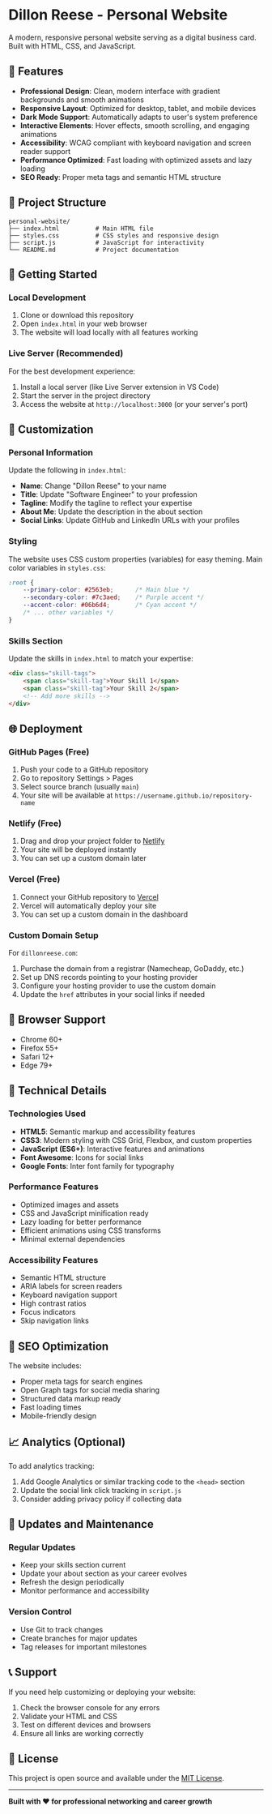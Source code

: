 # Dillon Reese - Personal Website

A modern, responsive personal website serving as a digital business card. Built with HTML, CSS, and JavaScript.

## 🌟 Features

- **Professional Design**: Clean, modern interface with gradient backgrounds and smooth animations
- **Responsive Layout**: Optimized for desktop, tablet, and mobile devices
- **Dark Mode Support**: Automatically adapts to user's system preference
- **Interactive Elements**: Hover effects, smooth scrolling, and engaging animations
- **Accessibility**: WCAG compliant with keyboard navigation and screen reader support
- **Performance Optimized**: Fast loading with optimized assets and lazy loading
- **SEO Ready**: Proper meta tags and semantic HTML structure

## 📁 Project Structure

```
personal-website/
├── index.html          # Main HTML file
├── styles.css          # CSS styles and responsive design
├── script.js           # JavaScript for interactivity
└── README.md           # Project documentation
```

## 🚀 Getting Started

### Local Development

1. Clone or download this repository
2. Open `index.html` in your web browser
3. The website will load locally with all features working

### Live Server (Recommended)

For the best development experience:

1. Install a local server (like Live Server extension in VS Code)
2. Start the server in the project directory
3. Access the website at `http://localhost:3000` (or your server's port)

## 🎨 Customization

### Personal Information

Update the following in `index.html`:

- **Name**: Change "Dillon Reese" to your name
- **Title**: Update "Software Engineer" to your profession
- **Tagline**: Modify the tagline to reflect your expertise
- **About Me**: Update the description in the about section
- **Social Links**: Update GitHub and LinkedIn URLs with your profiles

### Styling

The website uses CSS custom properties (variables) for easy theming. Main color variables in `styles.css`:

```css
:root {
    --primary-color: #2563eb;      /* Main blue */
    --secondary-color: #7c3aed;    /* Purple accent */
    --accent-color: #06b6d4;       /* Cyan accent */
    /* ... other variables */
}
```

### Skills Section

Update the skills in `index.html` to match your expertise:

```html
<div class="skill-tags">
    <span class="skill-tag">Your Skill 1</span>
    <span class="skill-tag">Your Skill 2</span>
    <!-- Add more skills -->
</div>
```

## 🌐 Deployment

### GitHub Pages (Free)

1. Push your code to a GitHub repository
2. Go to repository Settings > Pages
3. Select source branch (usually `main`)
4. Your site will be available at `https://username.github.io/repository-name`

### Netlify (Free)

1. Drag and drop your project folder to [Netlify](https://netlify.com)
2. Your site will be deployed instantly
3. You can set up a custom domain later

### Vercel (Free)

1. Connect your GitHub repository to [Vercel](https://vercel.com)
2. Vercel will automatically deploy your site
3. You can set up a custom domain in the dashboard

### Custom Domain Setup

For `dillonreese.com`:

1. Purchase the domain from a registrar (Namecheap, GoDaddy, etc.)
2. Set up DNS records pointing to your hosting provider
3. Configure your hosting provider to use the custom domain
4. Update the `href` attributes in your social links if needed

## 📱 Browser Support

- Chrome 60+
- Firefox 55+
- Safari 12+
- Edge 79+

## 🔧 Technical Details

### Technologies Used

- **HTML5**: Semantic markup and accessibility features
- **CSS3**: Modern styling with CSS Grid, Flexbox, and custom properties
- **JavaScript (ES6+)**: Interactive features and animations
- **Font Awesome**: Icons for social links
- **Google Fonts**: Inter font family for typography

### Performance Features

- Optimized images and assets
- CSS and JavaScript minification ready
- Lazy loading for better performance
- Efficient animations using CSS transforms
- Minimal external dependencies

### Accessibility Features

- Semantic HTML structure
- ARIA labels for screen readers
- Keyboard navigation support
- High contrast ratios
- Focus indicators
- Skip navigation links

## 🎯 SEO Optimization

The website includes:

- Proper meta tags for search engines
- Open Graph tags for social media sharing
- Structured data markup ready
- Fast loading times
- Mobile-friendly design

## 📈 Analytics (Optional)

To add analytics tracking:

1. Add Google Analytics or similar tracking code to the `<head>` section
2. Update the social link click tracking in `script.js`
3. Consider adding privacy policy if collecting data

## 🔄 Updates and Maintenance

### Regular Updates

- Keep your skills section current
- Update your about section as your career evolves
- Refresh the design periodically
- Monitor performance and accessibility

### Version Control

- Use Git to track changes
- Create branches for major updates
- Tag releases for important milestones

## 📞 Support

If you need help customizing or deploying your website:

1. Check the browser console for any errors
2. Validate your HTML and CSS
3. Test on different devices and browsers
4. Ensure all links are working correctly

## 📄 License

This project is open source and available under the [MIT License](LICENSE).

---

**Built with ❤️ for professional networking and career growth** 